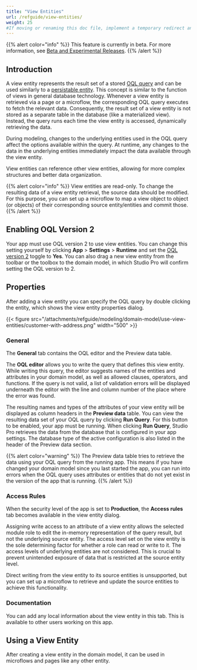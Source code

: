 ```yaml
---
title: "View Entities"
url: /refguide/view-entities/
weight: 25
#If moving or renaming this doc file, implement a temporary redirect and let the respective team know they should update the URL in the product. See Mapping to Products for more details.
---
```


{{% alert color="info" %}} This feature is currently in beta. For more information, see [Beta and Experimental Releases](/releasenotes/beta-features/). {{% /alert %}}

## Introduction

A view entity represents the result set of a stored [OQL query](/refguide/oql/) and can be used similarly to a [persistable entity](/refguide/persistability/#persistable). This concept is similar to the function of views in general database technology. Whenever a view entity is retrieved via a page or a microflow, the corresponding OQL query executes to fetch the relevant data. Consequently, the result set of a view entity is not stored as a separate table in the database (like a materialized view). Instead, the query runs each time the view entity is accessed, dynamically retrieving the data.

During modeling, changes to the underlying entities used in the OQL query affect the options available within the query. At runtime, any changes to the data in the underlying entities immediately impact the data available through the view entity.

View entities can reference other view entities, allowing for more complex structures and better data organization. 

{{% alert color="info" %}} View entities are read-only. To change the resulting data of a view entity retrieval, the source data should be modified. For this purpose, you can set up a microflow to map a view object to object (or objects) of their corresponding source entity/entities and commit those. {{% /alert %}}

## Enabling OQL Version 2 

Your app must use OQL version 2 to use view entities. You can change this setting yourself by clicking **App** > **Settings** > **Runtime** and set the [OQL version 2](/refguide/app-settings/#oql-version-2) toggle to **Yes**. You can also drag a new view entity from the toolbar or the toolbox to the domain model, in which Studio Pro will confirm setting the OQL version to 2. 

## Properties 

After adding a view entity you can specify the OQL query by double clicking the entity, which shows the view entity properties dialog.

{{< figure src="/attachments/refguide/modeling/domain-model/use-view-entities/customer-with-address.png" width="500" >}}

### General

The **General** tab contains the OQL editor and the Preview data table.

The **OQL editor** allows you to write the query that defines this view entity. While writing this query, the editor suggests names of the entities and attributes in your domain model, as well as allowed clauses, operators, and functions. If the query is not valid, a list of validation errors will be displayed underneath the editor with the line and column number of the place where the error was found.

The resulting names and types of the attributes of your view entity will be displayed as column headers in the **Preview data** table. You can view the resulting data set of your OQL query by clicking **Run Query**. For this button to be enabled, your app must be running. When clicking **Run Query**, Studio Pro retrieves the data from the database that is configured in your app settings. The database type of the active configuration is also listed in the header of the Preview data section.

{{% alert color="warning" %}}
The Preview data table tries to retrieve the data using your OQL query from the running app. This means if you have changed your domain model since you last started the app, you can run into errors when the OQL query uses attributes or entities that do not yet exist in the version of the app that is running.
{{% /alert %}}

### Access Rules

When the security level of the app is set to **Production**, the **Access rules** tab becomes available in the view entity dialog.

Assigning write access to an attribute of a view entity allows the selected module role to edit the in-memory representation of the query result, but not the underlying source entity. The access level set on the view entity is the sole determining factor for whether a role can read or write to it. The access levels of underlying entities are not considered. This is crucial to prevent unintended exposure of data that is restricted at the source entity level.

Direct writing from the view entity to its source entities is unsupported, but you can set up a microflow to retrieve and update the source entities to achieve this functionality.

### Documentation

You can add any local information about the view entity in this tab. This is available to other users working on this app.

## Using a View Entity

After creating a view entity in the domain model, it can be used in microflows and pages like any other entity.
